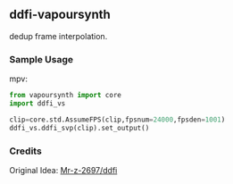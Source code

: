 ## ddfi-vapoursynth
dedup frame interpolation.

### Sample Usage

mpv:
```python
from vapoursynth import core
import ddfi_vs

clip=core.std.AssumeFPS(clip,fpsnum=24000,fpsden=1001)
ddfi_vs.ddfi_svp(clip).set_output()
```


### Credits

Original Idea: [Mr-z-2697/ddfi](github.com/Mr-Z-2697/ddfi)

